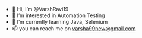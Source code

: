- 👋 Hi, I’m @VarshRavi19
- 👀 I’m interested in Automation Testing
- 🌱 I’m currently learning Java, Selenium
- 📫 you can reach me on varsha99new@gmail.com 

<!---
VarshRavi19/VarshRavi19 is a ✨ special ✨ repository because its `README.md` (this file) appears on your GitHub profile.
You can click the Preview link to take a look at your changes.
--->
